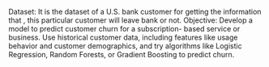  Dataset:
 It is the dataset of a U.S. bank customer for getting the information that , this particular customer will leave
 bank or not.
 Objective: 
Develop a model to predict customer churn for a subscription- based service or business. Use historical
 customer data, including features like usage behavior and customer demographics, and try algorithms like
 Logistic Regression, Random Forests, or Gradient Boosting to predict churn.
